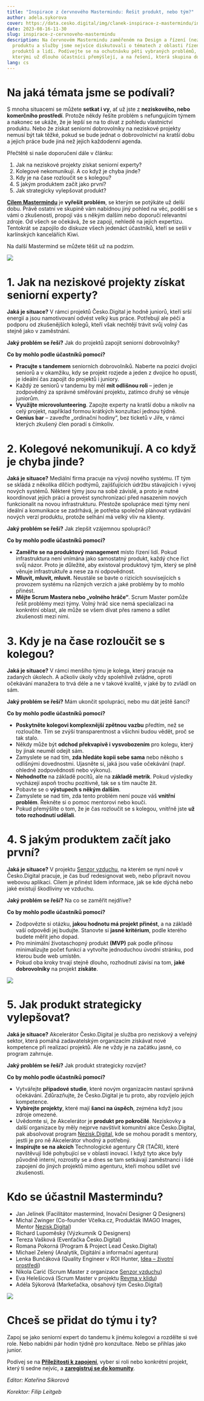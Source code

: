 ```yaml
---
title: "Inspirace z červnového Mastermindu: Řešit produkt, nebo tým?"
author: adela.sykorova
cover: https://data.cesko.digital/img/clanek-inspirace-z-mastermindu/inspirace-z-mastermindu.png
date: 2023-08-16-11-30
slug: inspirace-z-cervnoveho-mastermindu
description: Na červnovém Mastermindu zaměřeném na Design a řízení (neziskového)
  produktu a služby jsme nejvíce diskutovali o tématech z oblasti řízení
  produktů a lidí. Podívejte se na ochutnávku pěti vybraných problémů, nad
  kterými už dlouho účastníci přemýšlejí, a na řešení, která skupina doporučila.
lang: cs
---
```

# Na jaká témata jsme se podívali? 

S mnoha situacemi se můžete **setkat i vy**, ať už jste z **neziskového, nebo komerčního prostředí**. Protože někdy řešíte problém s nefungujícím týmem a nakonec se ukáže, že je lepší se na to dívat z pohledu vlastnictví produktu. Nebo že získat seniorní dobrovolníky na neziskové projekty nemusí být tak těžké, pokud se bude jednat o dobrovolnictví na kratší dobu a jejich práce bude jiná než jejich každodenní agenda. 

Přečtětě si naše doporučení dále v článku: 

1. Jak na neziskové projekty získat seniorní experty?
2. Kolegové nekomunikují. A co když je chyba jinde?
3. Kdy je na čase rozloučit se s kolegou?
4. S jakým produktem začít jako první?
5. Jak strategicky vylepšovat produkt? 

**[Cílem Mastermindu](https://blog.cesko.digital/2022/08/mastermind)** je **vyřešit problém**, se kterým se potýkáte už delší dobu. Právě ostatní ve skupině vám nabídnou jiný pohled na věc, podělí se s vámi o zkušenosti, propojí vás s někým dalším nebo doporučí relevantní zdroje. Od všech se očekává, že se zapojí, nehledě na jejich expertizu. Tentokrát se zapojilo do diskuze všech jedenáct účastníků, kteří se sešli v karlínských kancelářích Kiwi. 

Na další Mastermind se můžete těšit už na podzim.

![](https://data.cesko.digital/img/clanek-inspirace-z-mastermindu/1.png)

# 1. Jak na neziskové projekty získat seniorní experty?

**Jaká je situace?** V rámci projektů Česko.Digital je hodně juniorů, kteří srší energií a jsou namotivovaní odvést velký kus práce. Potřebují ale péči a podporu od zkušenějších kolegů, kteří však nechtějí trávit svůj volný čas stejně jako v zaměstnání. 

**Jaký problém se řeší?** Jak do projektů zapojit seniorní dobrovolníky?

**Co by mohlo podle účastníků pomoci?** 

* **Pracujte s tandemem** seniorních dobrovolníků. Naberte na pozici dvojici seniorů a v okamžiku, kdy se projekt rozjede a jeden z dvojice ho opustí, je ideální čas zapojit do projektů i juniory.
* Každý ze seniorů v tandemu by měl **mít odlišnou roli** – jeden je zodpovědný za správné směřování projektu, zatímco druhý se věnuje juniorům.
* **Využijte microvolunteering**. Zapojte experty na kratší dobu a nikoliv na celý projekt, například formou krátkých konzultací jednou týdně. 
* **Genius bar** – zaveďte „ordinační hodiny“, bez ticketů v Jiře, v rámci kterých zkušený člen poradí s čímkoliv. 

# 2. Kolegové nekomunikují. A co když je chyba jinde?

**Jaká je situace?** Mediální firma pracuje na vývoji nového systému. IT tým se skládá z několika dílčích podtýmů, zajišťujících údržbu stávajících i vývoj nových systémů. Některé týmy jsou na sobě závislé, a proto je nutné koordinovat jejich práci a provést synchronizaci před nasazením nových funkcionalit na novou infrastrukturu. Přestože spolupráce mezi týmy není ideální a komunikace se zadrhává, je potřeba společně plánovat vydávání nových verzí produktu, protože selhání má velký vliv na klienty. 

**Jaký problém se řeší?** Jak zlepšit vzájemnou spolupráci?

**Co by mohlo podle účastníků pomoci?** 

* **Zaměřte se na produktový management** místo řízení lidí. Pokud infrastruktura není vnímána jako samostatný produkt, každý chce říct svůj názor. Proto je důležité, aby existoval produktový tým, který se plně věnuje infrastruktuře a nese za ni odpovědnost.
* **Mluvit, mluvit, mluvit.** Neustále se bavte o rizicích souvisejících s provozem systému na různých verzích a jaké problémy by to mohlo přinést.
* **Mějte Scrum Mastera nebo „volného hráče“**. Scrum Master pomůže řešit problémy mezi týmy. Volný hráč sice nemá specializaci na konkrétní oblast, ale může se všem dívat přes rameno a sdílet zkušenosti mezi nimi. 

# 3. Kdy je na čase rozloučit se s kolegou?

**Jaká je situace?** V rámci menšího týmu je kolega, který pracuje na zadaných úkolech. A ačkoliv úkoly vždy spolehlivě zvládne, oproti očekávání manažera to trvá déle a ne v takové kvalitě, v jaké by to zvládl on sám.

**Jaký problém se řeší?** Mám ukončit spolupráci, nebo mu dát ještě šanci?

**Co by mohlo podle účastníků pomoci?** 

* **Poskytněte kolegovi komplexnější zpětnou vazbu** předtím, než se rozloučíte. Tím se zvýší transparentnost a všichni budou vědět, proč se tak stalo. 
* Někdy může být **odchod překvapivě i vysvobozením** pro kolegu, který by jinak neuměl odejít sám.
* Zamyslete se nad tím, **zda hledáte kopii sebe sama** nebo někoho s odlišnými dovednostmi. Ujasněte si, jaká jsou vaše očekávání (např. ohledně zodpovědnosti nebo výkonu).
* **Nehodnoťte** na základě pocitů, ale na **základě metrik**. Pokud výsledky vycházejí aspoň trochu pozitivně, tak se s tím naučte žít. 
* Pobavte se o **výstupech s někým dalším**. 
* Zamyslete se nad tím, zda tento problém není pouze váš **vnitřní problém**. Řekněte si o pomoc mentorovi nebo kouči.
* Pokud přemýšlíte o tom, že je čas rozloučit se s kolegou, vnitřně jste **už toto rozhodnutí udělali**.

# 4. S jakým produktem začít jako první?

**Jaká je situace?** V projektu [Senzor vzduchu](https://cesko.digital/projects/senzor-vzduchu), na kterém se nyní nově v Česko.Digital pracuje, je čas buď redesignovat web, nebo připravit novou webovou aplikaci. Cílem je přinést lidem informace, jak se kde dýchá nebo jaké existují škodliviny ve vzduchu.

**Jaký problém se řeší?** Na co se zaměřit nejdříve? 

**Co by mohlo podle účastníků pomoci?** 

* Zodpovězte si otázku, **jakou hodnotu má projekt přinést**, a na základě vaší odpovědi jej budujte. Stanovte si **jasné kritérium**, podle kterého budete měřit jeho dopad. 
* Pro minimální životaschopný produkt **(MVP)** pak podle přínosu minimalizujte počet funkcí a vytvořte jednoduchou úvodní stránku, pod kterou bude web umístěn.
* Pokud oba kroky trvají stejně dlouho, rozhodnutí závisí na tom, **jaké dobrovolníky** na projekt **získáte**.

![](https://data.cesko.digital/img/clanek-inspirace-z-mastermindu/2.png)

# 5. Jak produkt strategicky vylepšovat?

**Jaká je situace?** Akcelerátor Česko.Digital je služba pro neziskový a veřejný sektor, která pomáhá zadavatelským organizacím získávat nové kompetence při realizaci projektů. Ale ne vždy je na začátku jasné, co program zahrnuje. 

**Jaký problém se řeší?** Jak produkt strategicky rozvíjet?

**Co by mohlo podle účastníků pomoci?** 

* Vytvářejte **případové studie**, které novým organizacím nastaví správná očekávání. Zdůrazňujte, že Česko.Digital je tu proto, aby rozvíjelo jejich kompetence.
* **Vybírejte projekty**, které mají **šanci na úspěch**, zejména když jsou zdroje omezené. 
* Uvědomte si, že Akcelerátor je **produkt pro pokročilé**. Neziskovky a další organizace by měly nejprve navštívit komunitní akce Česko.Digital, pak absolvovat program [Nezisk.Digital,](https://cesko.digital/projects/nezisk-digital) kde se mohou poradit s mentory, jestli je pro ně Akcelerátor vhodný a potřebný.
* **Inspirujte se na akcích** Technologické agentury ČR (TAČR), které navštěvují lidé pohybující se v oblasti inovací. I když tyto akce byly původně interní, rozrostly se a dnes se tam setkávají zaměstnanci i lidé zapojení do jiných projektů mimo agenturu, kteří mohou sdílet své zkušenosti. 

# Kdo se účastnil Mastermindu?

* Jan Jelínek (Facilitátor mastermind, Inovační Designer Q Designers)
* Michal Zwinger (Co-founder Včelka.cz, Produkťák IMAGO Images, Mentor [Nezisk.Digital](https://cesko.digital/projects/nezisk-digital))
* Richard Lupoměský (Výzkumník Q Designers) 
* Tereza Vašková (Evenťačka Česko.Digital) 
* Romana Pokorná (Program & Project Lead Česko.Digital)
* Michael Zelený (Analytik, Digitální a informační agentura)
* Lenka Bunčáková (Quality Engineer v ROI Hunter, [Idea – životní prostředí](https://cesko.digital/projects/idea-zivotni-prostredi))
* Nikola Carić (Scrum Master z organizace [Senzor vzduchu](https://cesko.digital/projects/senzor-vzduchu)) 
* Eva Helešicová (Scrum Master v projektu [Revma v klidu](https://cesko.digital/projects/cvicte-s-revmatem)) 
* Adéla Sýkorová (Markeťačka, obsahový tým Česko.Digital)

![](https://data.cesko.digital/img/clanek-inspirace-z-mastermindu/3.png)

# Chceš se přidat do týmu i ty?

Zapoj se jako seniorní expert do tandemu k jinému kolegovi a rozdělte si své role. Nebo nabídni pár hodin týdně pro konzultace. Nebo se přihlas jako junior.

Podívej se na **[Příležitosti k zapojení](https://cesko.digital/portal-dobrovolnika)**, vyber si roli nebo konkrétní projekt, který ti sedne nejvíc, a **[zaregistruj se do komunity](https://join.cesko.digital/)**.

*Editor: Kateřina Sikorová*

*Korektor: Filip Leitgeb*